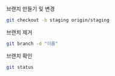 브랜치 만들기 및 변경

```bash
git checkout -b staging origin/staging
```

브랜치 제거

```bash
git branch -d "이름"
```

브랜치 확인

```bash
git status
```

